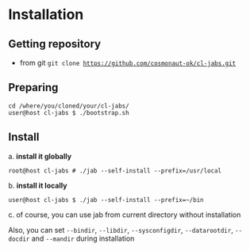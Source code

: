 # Installation

## Getting repository
* from git <code>git clone https://github.com/cosmonaut-ok/cl-jabs.git</code>

## Preparing

```
cd /where/you/cloned/your/cl-jabs/
user@host cl-jabs $ ./bootstrap.sh
```

## Install
a. **install it globally**
```
root@host cl-jabs # ./jab --self-install --prefix=/usr/local
```

b. **install it locally**
```
user@host cl-jabs $ ./jab --self-install --prefix=~/bin
```

c. of course, you can use jab from current directory without installation

Also, you can set `--bindir`, `--libdir`, `--sysconfigdir`, `--datarootdir`, `--docdir` and `--mandir` during installation
